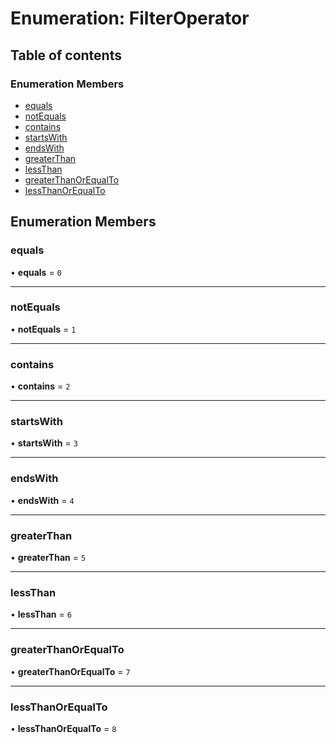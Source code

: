 # Enumeration: FilterOperator

## Table of contents

### Enumeration Members

- [equals](FilterOperator.md#equals)
- [notEquals](FilterOperator.md#notequals)
- [contains](FilterOperator.md#contains)
- [startsWith](FilterOperator.md#startswith)
- [endsWith](FilterOperator.md#endswith)
- [greaterThan](FilterOperator.md#greaterthan)
- [lessThan](FilterOperator.md#lessthan)
- [greaterThanOrEqualTo](FilterOperator.md#greaterthanorequalto)
- [lessThanOrEqualTo](FilterOperator.md#lessthanorequalto)

## Enumeration Members

### equals

• **equals** = ``0``

___

### notEquals

• **notEquals** = ``1``

___

### contains

• **contains** = ``2``

___

### startsWith

• **startsWith** = ``3``

___

### endsWith

• **endsWith** = ``4``

___

### greaterThan

• **greaterThan** = ``5``

___

### lessThan

• **lessThan** = ``6``

___

### greaterThanOrEqualTo

• **greaterThanOrEqualTo** = ``7``

___

### lessThanOrEqualTo

• **lessThanOrEqualTo** = ``8``
